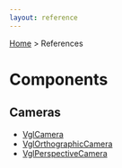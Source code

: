 ```yaml
---
layout: reference
---
```

[Home](..) > References
# Components
## Cameras
* [VglCamera](vgl-camera)
* [VglOrthographicCamera](vgl-orthographic-camera)
* [VglPerspectiveCamera](vgl-perspective-camera)